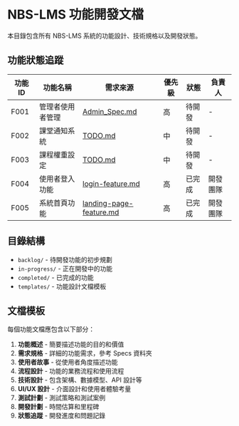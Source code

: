 # NBS-LMS 功能開發文檔

本目錄包含所有 NBS-LMS 系統的功能設計、技術規格以及開發狀態。

## 功能狀態追蹤

| 功能 ID | 功能名稱         | 需求來源                                                       | 優先級 | 狀態   | 負責人   |
| ------- | ---------------- | -------------------------------------------------------------- | ------ | ------ | -------- |
| F001    | 管理者使用者管理 | [Admin_Spec.md](../specs/Admin_Spec.md)                        | 高     | 待開發 | -        |
| F002    | 課堂通知系統     | [TODO.md](./TODO.md)                                           | 中     | 待開發 | -        |
| F003    | 課程權重設定     | [TODO.md](./TODO.md)                                           | 中     | 待開發 | -        |
| F004    | 使用者登入功能   | [login-feature.md](./completed/login-feature.md)               | 高     | 已完成 | 開發團隊 |
| F005    | 系統首頁功能     | [landing-page-feature.md](./completed/landing-page-feature.md) | 高     | 已完成 | 開發團隊 |

## 目錄結構

- `backlog/` - 待開發功能的初步規劃
- `in-progress/` - 正在開發中的功能
- `completed/` - 已完成的功能
- `templates/` - 功能設計文檔模板

## 文檔模板

每個功能文檔應包含以下部分：

1. **功能概述** - 簡要描述功能的目的和價值
2. **需求規格** - 詳細的功能需求，參考 Specs 資料夾
3. **使用者故事** - 從使用者角度描述功能
4. **流程設計** - 功能的業務流程和使用流程
5. **技術設計** - 包含架構、數據模型、API 設計等
6. **UI/UX 設計** - 介面設計和使用者體驗考量
7. **測試計劃** - 測試策略和測試案例
8. **開發計劃** - 時間估算和里程碑
9. **狀態追蹤** - 開發進度和問題記錄
